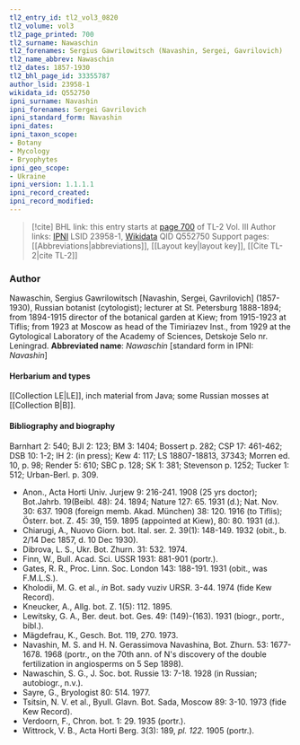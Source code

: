 ```yaml
---
tl2_entry_id: tl2_vol3_0820
tl2_volume: vol3
tl2_page_printed: 700
tl2_surname: Nawaschin
tl2_forenames: Sergius Gawrilowitsch (Navashin, Sergei, Gavrilovich)
tl2_name_abbrev: Nawaschin
tl2_dates: 1857-1930
tl2_bhl_page_id: 33355787
author_lsid: 23958-1
wikidata_id: Q552750
ipni_surname: Navashin
ipni_forenames: Sergei Gavrilovich
ipni_standard_form: Navashin
ipni_dates: 
ipni_taxon_scope: 
- Botany
- Mycology
- Bryophytes
ipni_geo_scope: 
- Ukraine
ipni_version: 1.1.1.1
ipni_record_created: 
ipni_record_modified:
---
```


> [!cite] BHL link: this entry starts at [page 700](https://www.biodiversitylibrary.org/page/33355787) of TL-2 Vol. III
> Author links: [IPNI](https://www.ipni.org/a/23958-1) LSID 23958-1, [Wikidata](https://www.wikidata.org/wiki/Q552750) QID Q552750
> Support pages: [[Abbreviations|abbreviations]], [[Layout key|layout key]], [[Cite TL-2|cite TL-2]]

### Author

Nawaschin, Sergius Gawrilowitsch \[Navashin, Sergei, Gavrilovich\] (1857-1930), Russian botanist (cytologist); lecturer at St. Petersburg 1888-1894; from 1894-1915 director of the botanical garden at Kiew; from 1915-1923 at Tiflis; from 1923 at Moscow as head of the Timiriazev Inst., from 1929 at the Gytological Laboratory of the Academy of Sciences, Detskoje Selo nr. Leningrad. 
**Abbreviated name**: *Nawaschin* \[standard form in IPNI: *Navashin*\]

#### Herbarium and types

[[Collection LE|LE]], inch material from Java; some Russian mosses at [[Collection B|B]].

#### Bibliography and biography

Barnhart 2: 540; BJI 2: 123; BM 3: 1404; Bossert p. 282; CSP 17: 461-462; DSB 10: 1-2; IH 2: (in press); Kew 4: 117; LS 18807-18813, 37343; Morren ed. 10, p. 98; Render 5: 610; SBC p. 128; SK 1: 381; Stevenson p. 1252; Tucker 1: 512; Urban-Berl. p. 309.
- Anon., Acta Horti Univ. Jurjew 9: 216-241. 1908 (25 yrs doctor); Bot.Jahrb. 19(Beibl. 48): 24. 1894; Nature 127: 65. 1931 (d.); Nat. Nov. 30: 637. 1908 (foreign memb. Akad. München) 38: 120. 1916 (to Tiflis); Österr. bot. Z. 45: 39, 159. 1895 (appointed at Kiew), 80: 80. 1931 (d.).
- Chiarugi, A., Nuovo Giorn. bot. Ital. ser. 2. 39(1): 148-149. 1932 (obit., b. 2/14 Dec 1857, d. 10 Dec 1930).
- Dibrova, L. S., Ukr. Bot. Zhurn. 31: 532. 1974.
- Finn, W., Bull. Acad. Sci. USSR 1931: 881-901 (portr.).
- Gates, R. R., Proc. Linn. Soc. London 143: 188-191. 1931 (obit., was F.M.L.S.).
- Kholodii, M. G. et al., *in* Bot. sady vuziv URSR. 3-44. 1974 (fide Kew Record).
- Kneucker, A., Allg. bot. Z. 1(5): 112. 1895.
- Lewitsky, G. A., Ber. deut. bot. Ges. 49: (149)-(163). 1931 (biogr., portr., bibl.).
- Mägdefrau, K., Gesch. Bot. 119, 270. 1973.
- Navashin, M. S. and H. N. Gerassimova Navashina, Bot. Zhurn. 53: 1677-1678. 1968 (portr., on the 70th ann. of N's discovery of the double fertilization in angiosperms on 5 Sep 1898).
- Nawaschin, S. G., J. Soc. bot. Russie 13: 7-18. 1928 (in Russian; autobiogr., n.v.).
- Sayre, G., Bryologist 80: 514. 1977.
- Tsitsin, N. V. et al., Byull. Glavn. Bot. Sada, Moscow 89: 3-10. 1973 (fide Kew Record).
- Verdoorn, F., Chron. bot. 1: 29. 1935 (portr.).
- Wittrock, V. B., Acta Horti Berg. 3(3): 189, *pl. 122.* 1905 (portr.).

